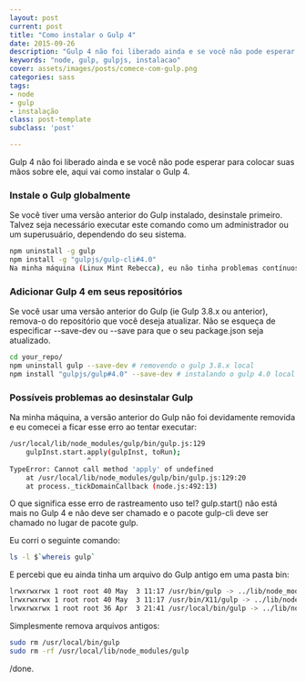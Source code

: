 ```yaml
---
layout: post
current: post
title: "Como instalar o Gulp 4"
date: 2015-09-26
description: "Gulp 4 não foi liberado ainda e se você não pode esperar para colocar suas mãos sobre ele, aqui vai como instalar o Gulp 4."
keywords: "node, gulp, gulpjs, instalacao"
cover: assets/images/posts/comece-com-gulp.png
categories: sass
tags:
- node
- gulp
- instalação
class: post-template
subclass: 'post'

---
```


Gulp 4 não foi liberado ainda e se você não pode esperar para colocar suas mãos sobre ele, aqui vai como instalar o Gulp 4.

### Instale o Gulp globalmente

Se você tiver uma versão anterior do Gulp instalado, desinstale primeiro. Talvez seja necessário executar este comando como um administrador ou um superusuário, dependendo do seu sistema.

```bash
npm uninstall -g gulp
npm install -g "gulpjs/gulp-cli#4.0"
Na minha máquina (Linux Mint Rebecca), eu não tinha problemas contínuos usando Gulp < 4 depois de instalar globalmente Gulp 4.
```

### Adicionar Gulp 4 em seus repositórios

Se você usar uma versão anterior do Gulp (ie Gulp 3.8.x ou anterior), remova-o do repositório que você deseja atualizar. Não se esqueça de especificar --save-dev ou --save para que o seu package.json seja atualizado.

```bash
cd your_repo/
npm uninstall gulp --save-dev # removendo o gulp 3.8.x local
npm install "gulpjs/gulp#4.0" --save-dev # instalando o gulp 4.0 local
```

### Possíveis problemas ao desinstalar Gulp

Na minha máquina, a versão anterior do Gulp não foi devidamente removida e eu comecei a ficar esse erro ao tentar executar:

```bash
/usr/local/lib/node_modules/gulp/bin/gulp.js:129
    gulpInst.start.apply(gulpInst, toRun);
                   ^
TypeError: Cannot call method 'apply' of undefined
    at /usr/local/lib/node_modules/gulp/bin/gulp.js:129:20
    at process._tickDomainCallback (node.js:492:13)
```

O que significa esse erro de rastreamento uso tel? gulp.start() não está mais no Gulp 4 e não deve ser chamado e o pacote gulp-cli deve ser chamado no lugar de pacote gulp.

Eu corri o seguinte comando:

```bash
ls -l $`whereis gulp`
```

E percebi que eu ainda tinha um arquivo do Gulp antigo em uma pasta bin:

```bash
lrwxrwxrwx 1 root root 40 May  3 11:17 /usr/bin/gulp -> ../lib/node_modules/gulp-cli/bin/gulp.js
lrwxrwxrwx 1 root root 40 May  3 11:17 /usr/bin/X11/gulp -> ../lib/node_modules/gulp-cli/bin/gulp.js
lrwxrwxrwx 1 root root 36 Apr  3 21:41 /usr/local/bin/gulp -> ../lib/node_modules/gulp/bin/gulp.js
```

Simplesmente remova arquivos antigos:

```bash
sudo rm /usr/local/bin/gulp
sudo rm -rf /usr/local/lib/node_modules/gulp
```

/done.